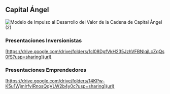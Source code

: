 ## Capital Ángel 
![_Modelo de Impulso al Desarrollo del Valor de la Cadena de Capital Ángel_ (2)](https://user-images.githubusercontent.com/54549413/63714678-e2635e00-c807-11e9-81f9-179699322379.png)

### Presentaciones Inversionistas 
[https://drive.google.com/drive/folders/1cl08DgfVkH235JzhVFBNlqjLcZqQs0fS?usp=sharing](url)

### Presentaciones Emprendedores  
[https://drive.google.com/drive/folders/14KPw-K5u1WjmlrfvIRnosQqVLW2b4y0c?usp=sharing](url) 
